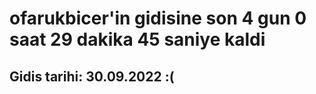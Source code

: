 # ofarukbicer'in gidisine son 4 gun 0 saat 29 dakika 45 saniye kaldi

## Gidis tarihi: 30.09.2022 :(